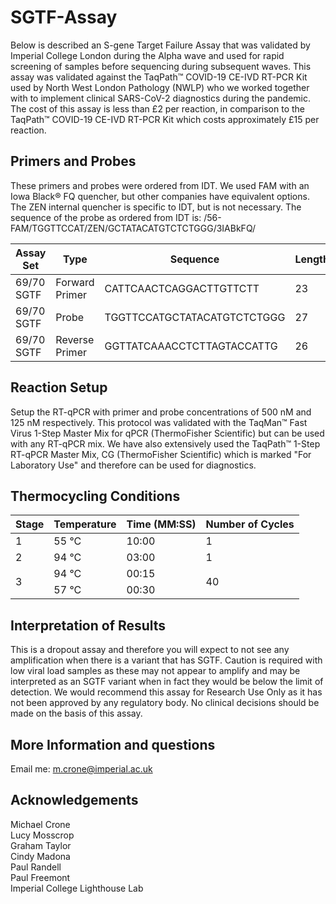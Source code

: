 # SGTF-Assay

Below is described an S-gene Target Failure Assay that was validated by Imperial College London during the Alpha wave and used for rapid screening of samples before sequencing during subsequent waves. This assay was validated against the TaqPath™ COVID-19 CE-IVD RT-PCR Kit used by North West London Pathology (NWLP) who we worked together with to implement clinical SARS-CoV-2 diagnostics during the pandemic. The cost of this assay is less than £2 per reaction, in comparison to the TaqPath™ COVID-19 CE-IVD RT-PCR Kit which costs approximately £15 per reaction.

## Primers and Probes
These primers and probes were ordered from IDT. We used FAM with an Iowa Black® FQ quencher, but other companies have equivalent options. The ZEN internal quencher is specific to IDT, but is not necessary. The sequence of the probe as ordered from IDT is: /56-FAM/TGGTTCCAT/ZEN/GCTATACATGTCTCTGGG/3IABkFQ/

| Assay Set   | Type | Sequence | Length | Tm | GC Percent |
| ------------- | ------------- | ------------- | ------------- | ------------- | ------------- |
| 69/70 SGTF   | Forward Primer | CATTCAACTCAGGACTTGTTCTT | 23 | 61.17 | 39.13 |
| 69/70 SGTF   | Probe | TGGTTCCATGCTATACATGTCTCTGGG | 27 | 67.299 | 48.148 |
| 69/70 SGTF   | Reverse Primer | GGTTATCAAACCTCTTAGTACCATTG | 26 | 61.593 | 38.462 |

## Reaction Setup
Setup the RT-qPCR with primer and probe concentrations of 500 nM and 125 nM respectively. This protocol was validated with the TaqMan™ Fast Virus 1-Step Master Mix for qPCR (ThermoFisher Scientific) but can be used with any RT-qPCR mix. We have also extensively used the TaqPath™ 1-Step RT-qPCR Master Mix, CG (ThermoFisher Scientific) which is marked "For Laboratory Use" and therefore can be used for diagnostics.

## Thermocycling Conditions

<table>
    <thead>
        <tr>
            <th>Stage</th>
            <th>Temperature</th>
            <th>Time (MM:SS)</th>
            <th>Number of Cycles</th>
        </tr>
    </thead>
    <tbody>
        <tr>
            <td>1</td>
            <td>55 °C</td>
            <td>10:00</td>
            <td>1</td>
        </tr>
        <tr>
            <td>2</td>
            <td>94 °C</td>
            <td>03:00</td>
            <td>1</td>
        </tr>
        <tr>
            <td rowspan=2>3</td>
            <td>94 °C</td>
            <td>00:15</td>
            <td rowspan=2>40</td>
        </tr>
        <tr>
            <td>57 °C</td>
            <td>00:30</td>
        </tr>
    </tbody>
</table>

## Interpretation of Results
This is a dropout assay and therefore you will expect to not see any amplification when there is a variant that has SGTF. Caution is required with low viral load samples as these may not appear to amplify and may be interpreted as an SGTF variant when in fact they would be below the limit of detection. We would recommend this assay for Research Use Only as it has not been approved by any regulatory body. No clinical decisions should be made on the basis of this assay.

## More Information and questions
Email me: [m.crone@imperial.ac.uk](mailto:m.crone@imperial.ac.uk)

## Acknowledgements
Michael Crone <br />
Lucy Mosscrop <br />
Graham Taylor <br />
Cindy Madona <br />
Paul Randell <br />
Paul Freemont <br />
Imperial College Lighthouse Lab
